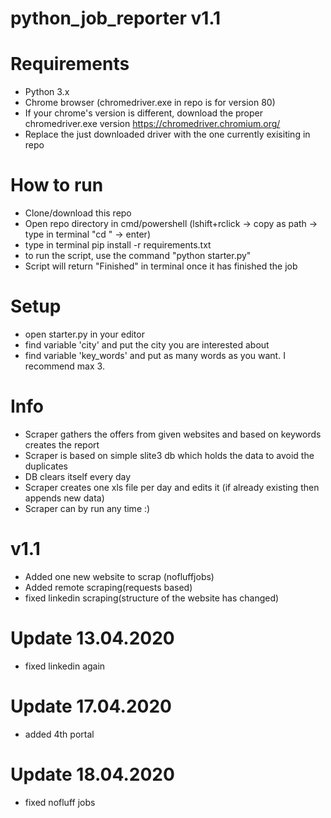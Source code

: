 # python_job_reporter v1.1

# Requirements
- Python 3.x
- Chrome browser (chromedriver.exe in repo is for version 80)
- If your chrome's version is different, download the proper chromedriver.exe version https://chromedriver.chromium.org/
- Replace the just downloaded driver with the one currently exisiting in repo

# How to run
- Clone/download this repo
- Open repo directory in cmd/powershell (lshift+rclick -> copy as path -> type in terminal "cd <paste the path here>" -> enter)
- type in terminal pip install -r requirements.txt
- to run the script, use the command "python starter.py"
- Script will return "Finished" in terminal once it has finished the job

# Setup
- open starter.py in your editor
- find variable 'city' and put the city you are interested about
- find variable 'key_words' and put as many words as you want. I recommend max 3.

# Info
- Scraper gathers the offers from given websites and based on keywords creates the report
- Scraper is based on simple slite3 db which holds the data to avoid the duplicates
- DB clears itself every day
- Scraper creates one xls file per day and edits it (if already existing then appends new data)
- Scraper can by run any time :)

# v1.1
- Added one new website to scrap (nofluffjobs)
- Added remote scraping(requests based)
- fixed linkedin scraping(structure of the website has changed) 

# Update 13.04.2020
- fixed linkedin again

# Update 17.04.2020
- added 4th portal

# Update 18.04.2020
- fixed nofluff jobs




